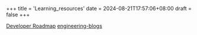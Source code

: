 +++
title = 'Learning_resources'
date = 2024-08-21T17:57:06+08:00
draft = false
+++

[Developer Roadmap](https://roadmap.sh/)
[engineering-blogs](https://github.com/kilimchoi/engineering-blogs)